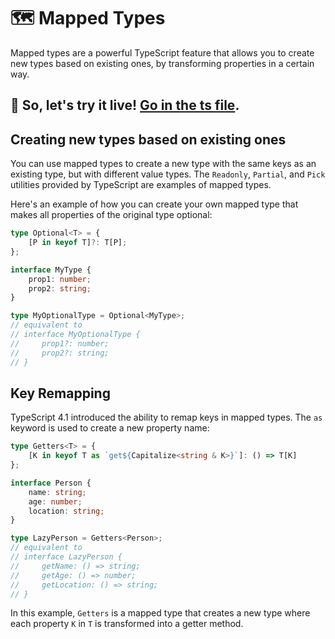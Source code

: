 # 🗺️ Mapped Types

Mapped types are a powerful TypeScript feature that allows you to create new types based on existing ones, by transforming properties in a certain way.

## 🎯 So, let's try it live! [Go in the ts file](./mappedTypes.ts).

## Creating new types based on existing ones

You can use mapped types to create a new type with the same keys as an existing type, but with different value types. The `Readonly`, `Partial`, and `Pick` utilities provided by TypeScript are examples of mapped types.

Here's an example of how you can create your own mapped type that makes all properties of the original type optional:

```typescript
type Optional<T> = {
    [P in keyof T]?: T[P];
};

interface MyType {
    prop1: number;
    prop2: string;
}

type MyOptionalType = Optional<MyType>;
// equivalent to
// interface MyOptionalType {
//     prop1?: number;
//     prop2?: string;
// }
```

## Key Remapping

TypeScript 4.1 introduced the ability to remap keys in mapped types. The `as` keyword is used to create a new property name:

```typescript
type Getters<T> = {
    [K in keyof T as `get${Capitalize<string & K>}`]: () => T[K]
};

interface Person {
    name: string;
    age: number;
    location: string;
}

type LazyPerson = Getters<Person>;
// equivalent to
// interface LazyPerson {
//     getName: () => string;
//     getAge: () => number;
//     getLocation: () => string;
// }
```

In this example, `Getters` is a mapped type that creates a new type where each property `K` in `T` is transformed into a getter method.
